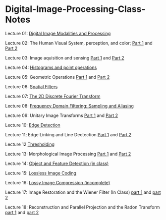 # Digital-Image-Processing-Class-Notes

Lecture 01: [Digital Image Modalities and Processing](Digital-Image-Processing-Class-Notes/Intro_to_Digital_Image_Processing_Lecture_01;_Digital_Image_Modalities_and_Processing.pdf)

Lecture 02: The Human Visual System, perception, and color; [Part 1](Digital-Image-Processing-Class-Notes/Intro_to_Digital_Image_Processing_Lecture_02;_The_Human_visual_system,_perception,_and_color_part1.pdf) and [Part 2](Digital-Image-Processing-Class-Notes/Intro_to_Digital_Image_Processing_Lecture_02;_The_Human_visual_system,_perception,_and_color_part2.pdf)

Lecture 03: Image aquisition and sensing [Part 1](Digital-Image-Processing-Class-Notes/Intro_to_Digital_Image_Processing_Lecture_03;_Image_aquisition_and_sensing_part1.pdf) and [Part 2](Digital-Image-Processing-Class-Notes/Intro_to_Digital_Image_Processing_Lecture_03;_Image_aquisition_and_sensing_part2.pdf)

Lecture 04: [Histograms and point operations](Digital-Image-Processing-Class-Notes/Intro_to_Digital_Image_Processing_Lecture_04;_Histograms_and_point_operations.pdf)

Lecture 05: Geometric Operations [Part 1](Digital-Image-Processing-Class-Notes/Intro_to_Digital_Image_Processing_Lecture_05;_Geometric_Operations_part1.pdf) and [Part 2](Digital-Image-Processing-Class-Notes/Intro_to_Digital_Image_Processing_Lecture_05;_Geometric_Operations_part2.pdf)

Lecture 06: [Spatial Filters](Digital-Image-Processing-Class-Notes/Intro_to_Digital_Image_Processing_Lecture_06;_Spatial_Filters.pdf)

Lecture 07: [The 2D Discrete Fourier Transform](Digital-Image-Processing-Class-Notes/Intro_to_Digital_Image_Processing_Lecture_07;_The_2D_Discrete_Fourier_Transform.pdf)

Lecture 08: [Frequency Domain Filtering: Sampling and Aliasing](Digital-Image-Processing-Class-Notes/Intro_to_Digital_Image_Processing_Lecture_08;_Frequency_Domain_Filtering;_Sampling_and_Aliasing.pdf)

Lecture 09: Unitary Image Transforms [Part 1](Digital-Image-Processing-Class-Notes/Intro_to_Digital_Image_Processing_Lecture_09;_Unitary_Image_Transformspart1.pdf) and [Part 2](Digital-Image-Processing-Class-Notes/Intro_to_Digital_Image_Processing_Lecture_09;_Unitary_Image_Transformspart2.pdf)

Lecture 10: [Edge Detection](Digital-Image-Processing-Class-Notes/Intro_to_Digital_Image_Processing_Lecture_10;_Edge_Detection.pdf)

Lecture 11; Edge Linking and Line Dectection [Part 1](Digital-Image-Processing-Class-Notes/Intro_to_Digital_Image_Processing_Lecture_11;_Edge_Linking_and_Line_Detectionpart1.pdf) and [Part 2](Digital-Image-Processing-Class-Notes/Intro_to_Digital_Image_Processing_Lecture_11;_Edge_Linking_and_Line_Detectionpart2.pdf)

Lecture 12 [Thresholding](Digital-Image-Processing-Class-Notes/Intro_to_Digital_Image_Processing_Lecture_12;_Thresholding.pdf)

Lecture 13: Morphological Image Processing [Part 1](Digital-Image-Processing-Class-Notes/Intro_to_Digital_Image_Processing_Lecture_13;_Morphological_Image_Processingpart1.pdf) and [Part 2](Digital-Image-Processing-Class-Notes/Intro_to_Digital_Image_Processing_Lecture_13;_Morphological_Image_Processingpart2.pdf)

Lecture 14: [Object and Feature Detection (in class)](Digital-Image-Processing-Class-Notes/Intro_to_Digital_Image_Processing_Lecture_14;_Object_and_Feature_Detection_(in_Class).pdf)

Lecture 15: [Lossless Image Coding](Digital-Image-Processing-Class-Notes/Intro_to_Digital_Image_Processing_Lecture_15;_Lossless_Image_Coding.pdf)

Lecture 16: [Lossy Image Compression (incomplete)](Digital-Image-Processing-Class-Notes/Intro_to_Digital_Image_Processing_Lecture_16;_Lossy_Image_Compression_(Incomplete).pdf)

Lecture 17: Image Restoration and the Wiener Filter (In Class) [part 1](Digital-Image-Processing-Class-Notes/Intro_to_Digital_Image_Processing_Lecture_17;_Image_Restoration_and_the_Wiener_Filter_(In_Class)part1.pdf) and [part 2](Digital-Image-Processing-Class-Notes/Intro_to_Digital_Image_Processing_Lecture_17;_Image_Restoration_and_the_Wiener_Filter_(In_Class)part2.pdf) 



Lecture 18: Reconstruction and Parallel Projection and the Radon Transform [part 1](Digital-Image-Processing-Class-Notes/Intro_to_Digital_Image_Processing_Lecture_18;_Reconstruction_and_Parallel_Projection_and_the_Radon_Transform_(In_Class)part1.pdf) and [part 2](Digital-Image-Processing-Class-Notes/Intro_to_Digital_Image_Processing_Lecture_18;_Reconstruction_and_Parallel_Projection_and_the_Radon_Transform_(In_Class)part2.pdf)




